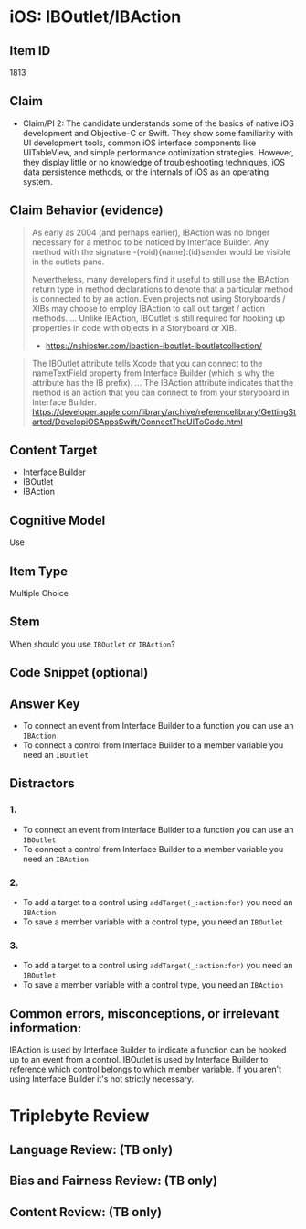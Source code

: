 # iOS: IBOutlet/IBAction


## Item ID
1813

## Claim
-   Claim/PI 2: The candidate understands some of the basics of native iOS development and Objective-C or Swift. They show some familiarity with UI development tools, common iOS interface components like UITableView, and simple performance optimization strategies. However, they display little or no knowledge of troubleshooting techniques, iOS data persistence methods, or the internals of iOS as an operating system.


## Claim Behavior (evidence)

>As early as 2004 (and perhaps earlier), IBAction was no longer necessary for a method to be noticed by Interface Builder. Any method with the signature -(void){name}:(id)sender would be visible in the outlets pane.
>
> Nevertheless, many developers find it useful to still use the IBAction return type in method declarations to denote that a particular method is connected to by an action. Even projects not using Storyboards / XIBs may choose to employ IBAction to call out target / action methods.
> ...
> Unlike IBAction, IBOutlet is still required for hooking up properties in code with objects in a Storyboard or XIB.
> - https://nshipster.com/ibaction-iboutlet-iboutletcollection/

> The IBOutlet attribute tells Xcode that you can connect to the nameTextField property from Interface Builder (which is why the attribute has the IB prefix).
> ...
> The IBAction attribute indicates that the method is an action that you can connect to from your storyboard in Interface Builder.
> https://developer.apple.com/library/archive/referencelibrary/GettingStarted/DevelopiOSAppsSwift/ConnectTheUIToCode.html

## Content Target
* Interface Builder
* IBOutlet
* IBAction


## Cognitive Model
Use


## Item Type
Multiple Choice


## Stem
When should you use `IBOutlet` or `IBAction`?


## Code Snippet (optional)



## Answer Key
* To connect an event from Interface Builder to a function you can use an `IBAction`
* To connect a control from Interface Builder to a member variable you need an `IBOutlet`


## Distractors
### 1.
* To connect an event from Interface Builder to a function you can use an `IBOutlet`
* To connect a control from Interface Builder to a member variable you need an `IBAction`


### 2.
* To add a target to a control using `addTarget(_:action:for)` you need an `IBAction`
* To save a member variable with a control type, you need an `IBOutlet`


### 3.
* To add a target to a control using `addTarget(_:action:for)` you need an `IBOutlet`
* To save a member variable with a control type, you need an `IBAction`



## Common errors, misconceptions, or irrelevant information:

IBAction is used by Interface Builder to indicate a function can be hooked up to an event from a control.
IBOutlet is used by Interface Builder to reference which control belongs to which member variable.
If you aren't using Interface Builder it's not strictly necessary.

# Triplebyte Review


## Language Review: (TB only)


## Bias and Fairness Review: (TB only)


## Content Review: (TB only)


